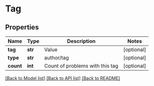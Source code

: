 # Tag

## Properties
Name | Type | Description | Notes
------------ | ------------- | ------------- | -------------
**tag** | **str** | Value | [optional] 
**type** | **str** | author/tag | [optional] 
**count** | **int** | Count of problems with this tag | [optional] 

[[Back to Model list]](../README.md#documentation-for-models) [[Back to API list]](../README.md#documentation-for-api-endpoints) [[Back to README]](../README.md)


